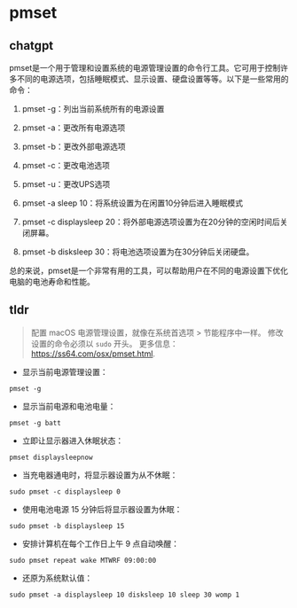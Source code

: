 # pmset 
## chatgpt 
pmset是一个用于管理和设置系统的电源管理设置的命令行工具。它可用于控制许多不同的电源选项，包括睡眠模式、显示设置、硬盘设置等等。以下是一些常用的命令：

1. pmset -g：列出当前系统所有的电源设置

2. pmset -a：更改所有电源选项

3. pmset -b：更改外部电源选项

4. pmset -c：更改电池选项

5. pmset -u：更改UPS选项

6. pmset -a sleep 10：将系统设置为在闲置10分钟后进入睡眠模式

7. pmset -c displaysleep 20：将外部电源选项设置为在20分钟的空闲时间后关闭屏幕。

8. pmset -b disksleep 30：将电池选项设置为在30分钟后关闭硬盘。

总的来说，pmset是一个非常有用的工具，可以帮助用户在不同的电源设置下优化电脑的电池寿命和性能。 

## tldr 
 
> 配置 macOS 电源管理设置，就像在系统首选项 > 节能程序中一样。
> 修改设置的命令必须以 `sudo` 开头。
> 更多信息：<https://ss64.com/osx/pmset.html>.

- 显示当前电源管理设置：

`pmset -g`

- 显示当前电源和电池电量：

`pmset -g batt`

- 立即让显示器进入休眠状态：

`pmset displaysleepnow`

- 当充电器通电时，将显示器设置为从不休眠：

`sudo pmset -c displaysleep 0`

- 使用电池电源 15 分钟后将显示器设置为休眠：

`sudo pmset -b displaysleep 15`

- 安排计算机在每个工作日上午 9 点自动唤醒：

`sudo pmset repeat wake MTWRF 09:00:00`

- 还原为系统默认值：

`sudo pmset -a displaysleep 10 disksleep 10 sleep 30 womp 1`
